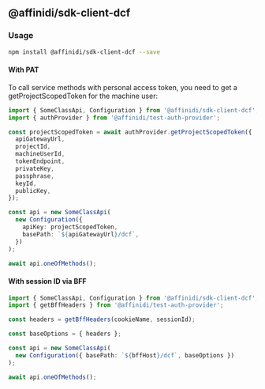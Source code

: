 ## @affinidi/sdk-client-dcf

### Usage

```bash
npm install @affinidi/sdk-client-dcf --save
```

#### With PAT

To call service methods with personal access token, you need to get a getProjectScopedToken for the machine user:

```ts
import { SomeClassApi, Configuration } from '@affinidi/sdk-client-dcf';
import { authProvider } from '@affinidi/test-auth-provider';

const projectScopedToken = await authProvider.getProjectScopedToken({
  apiGatewayUrl,
  projectId,
  machineUserId,
  tokenEndpoint,
  privateKey,
  passphrase,
  keyId,
  publicKey,
});

const api = new SomeClassApi(
  new Configuration({
    apiKey: projectScopedToken,
    basePath: `${apiGatewayUrl}/dcf`,
  })
);

await api.oneOfMethods();
```

#### With session ID via BFF

```ts
import { SomeClassApi, Configuration } from '@affinidi/sdk-client-dcf';
import { getBffHeaders } from '@affinidi/test-auth-provider';

const headers = getBffHeaders(cookieName, sessionId);

const baseOptions = { headers };

const api = new SomeClassApi(
  new Configuration({ basePath: `${bffHost}/dcf`, baseOptions })
);

await api.oneOfMethods();
```
